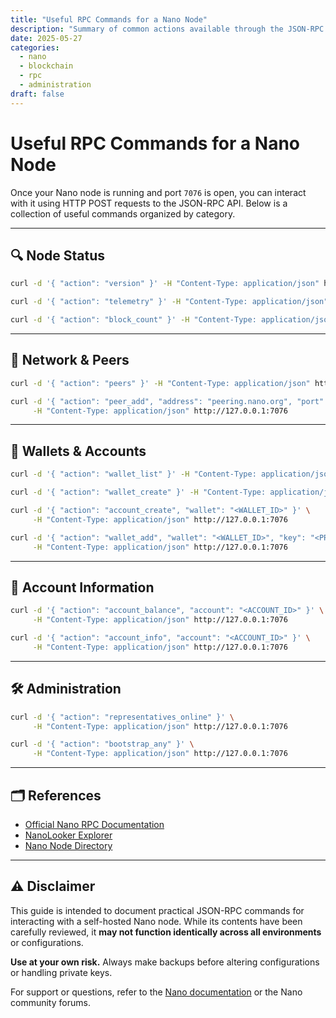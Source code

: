 ```yaml
---
title: "Useful RPC Commands for a Nano Node"
description: "Summary of common actions available through the JSON-RPC API for a self-hosted Nano node."
date: 2025-05-27
categories:
  - nano
  - blockchain
  - rpc
  - administration
draft: false
---
```


# Useful RPC Commands for a Nano Node

Once your Nano node is running and port `7076` is open, you can interact with it using HTTP POST requests to the JSON-RPC API. Below is a collection of useful commands organized by category.

---

## 🔍 Node Status

```bash
curl -d '{ "action": "version" }' -H "Content-Type: application/json" http://127.0.0.1:7076
```

```bash
curl -d '{ "action": "telemetry" }' -H "Content-Type: application/json" http://127.0.0.1:7076
```

```bash
curl -d '{ "action": "block_count" }' -H "Content-Type: application/json" http://127.0.0.1:7076
```

---

## 🧭 Network & Peers

```bash
curl -d '{ "action": "peers" }' -H "Content-Type: application/json" http://127.0.0.1:7076
```

```bash
curl -d '{ "action": "peer_add", "address": "peering.nano.org", "port": "7075" }' \
     -H "Content-Type: application/json" http://127.0.0.1:7076
```

---

## 🔐 Wallets & Accounts

```bash
curl -d '{ "action": "wallet_list" }' -H "Content-Type: application/json" http://127.0.0.1:7076
```

```bash
curl -d '{ "action": "wallet_create" }' -H "Content-Type: application/json" http://127.0.0.1:7076
```

```bash
curl -d '{ "action": "account_create", "wallet": "<WALLET_ID>" }' \
     -H "Content-Type: application/json" http://127.0.0.1:7076
```

```bash
curl -d '{ "action": "wallet_add", "wallet": "<WALLET_ID>", "key": "<PRIVATE_KEY>" }' \
     -H "Content-Type: application/json" http://127.0.0.1:7076
```

---

## 💬 Account Information

```bash
curl -d '{ "action": "account_balance", "account": "<ACCOUNT_ID>" }' \
     -H "Content-Type: application/json" http://127.0.0.1:7076
```

```bash
curl -d '{ "action": "account_info", "account": "<ACCOUNT_ID>" }' \
     -H "Content-Type: application/json" http://127.0.0.1:7076
```

---

## 🛠 Administration

```bash
curl -d '{ "action": "representatives_online" }' \
     -H "Content-Type: application/json" http://127.0.0.1:7076
```

```bash
curl -d '{ "action": "bootstrap_any" }' \
     -H "Content-Type: application/json" http://127.0.0.1:7076
```

---

## 🗂 References

- [Official Nano RPC Documentation](https://docs.nano.org/commands/rpc-protocol/)
- [NanoLooker Explorer](https://nanolooker.com/)
- [Nano Node Directory](https://nanonodes.io/)

---

## ⚠️ Disclaimer

This guide is intended to document practical JSON-RPC commands for interacting with a self-hosted Nano node. While its contents have been carefully reviewed, it **may not function identically across all environments** or configurations.

**Use at your own risk.** Always make backups before altering configurations or handling private keys.

For support or questions, refer to the [Nano documentation](https://docs.nano.org/commands/rpc-protocol/) or the Nano community forums.
